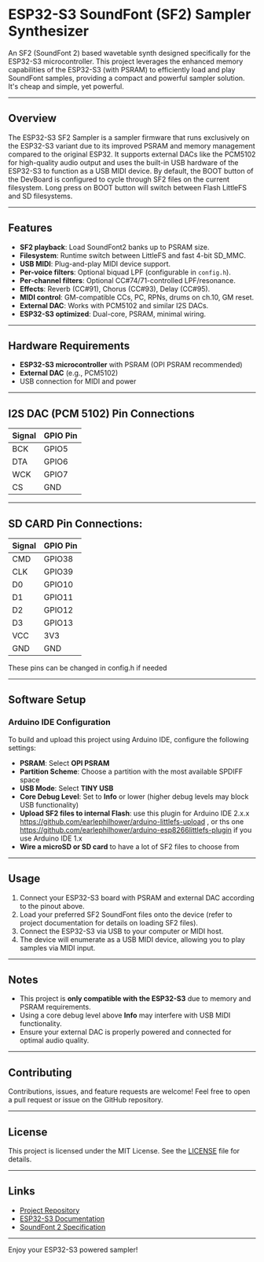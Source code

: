 # ESP32-S3 SoundFont (SF2) Sampler Synthesizer

An SF2 (SoundFont 2) based wavetable synth designed specifically for the ESP32-S3 microcontroller. This project leverages the enhanced memory capabilities of the ESP32-S3 (with PSRAM) to efficiently load and play SoundFont samples, providing a compact and powerful sampler solution. It's cheap and simple, yet powerful.

---

## Overview

The ESP32-S3 SF2 Sampler is a sampler firmware that runs exclusively on the ESP32-S3 variant due to its improved PSRAM and memory management compared to the original ESP32. It supports external DACs like the PCM5102 for high-quality audio output and uses the built-in USB hardware of the ESP32-S3 to function as a USB MIDI device. By default, the BOOT button of the DevBoard is configured to cycle through SF2 files on the current filesystem. Long press on BOOT button will switch between Flash LittleFS and SD filesystems.

---

## Features

- **SF2 playback**: Load SoundFont2 banks up to PSRAM size.
- **Filesystem**: Runtime switch between LittleFS and fast 4-bit SD_MMC.
- **USB MIDI**: Plug-and-play MIDI device support.
- **Per-voice filters**: Optional biquad LPF (configurable in `config.h`).
- **Per-channel filters**: Optional CC#74/71-controlled LPF/resonance.
- **Effects**: Reverb (CC#91), Chorus (CC#93), Delay (CC#95).
- **MIDI control**: GM-compatible CCs, PC, RPNs, drums on ch.10, GM reset.
- **External DAC**: Works with PCM5102 and similar I2S DACs.
- **ESP32-S3 optimized**: Dual-core, PSRAM, minimal wiring.

---

## Hardware Requirements

- **ESP32-S3 microcontroller** with PSRAM (OPI PSRAM recommended)
- **External DAC** (e.g., PCM5102)
- USB connection for MIDI and power

---

## I2S DAC (PCM 5102) Pin Connections

| Signal | GPIO Pin |
|--------|----------|
| BCK    | GPIO5    |
| DTA    | GPIO6    |
| WCK    | GPIO7    |
| CS     | GND      |
---


## SD CARD Pin Connections:

| Signal | GPIO Pin |
|--------|----------|
| CMD     | GPIO38  |
| CLK     | GPIO39  |
| D0     | GPIO10  |
| D1     | GPIO11  |
| D2     | GPIO12  |
| D3     | GPIO13  |
| VCC    | 3V3  |
| GND    | GND  |

These pins can be changed in config.h if needed

---

## Software Setup

### Arduino IDE Configuration

To build and upload this project using Arduino IDE, configure the following settings:

- **PSRAM**: Select **OPI PSRAM**
- **Partition Scheme**: Choose a partition with the most available SPDIFF space
- **USB Mode**: Select **TINY USB**
- **Core Debug Level**: Set to **Info** or lower (higher debug levels may block USB functionality)
- **Upload SF2 files to internal Flash**: use this plugin for Arduino IDE 2.x.x https://github.com/earlephilhower/arduino-littlefs-upload , or ths one https://github.com/earlephilhower/arduino-esp8266littlefs-plugin if you use Arduino IDE 1.x
- **Wire a microSD or SD card** to have a lot of SF2 files to choose from 

---

## Usage

1. Connect your ESP32-S3 board with PSRAM and external DAC according to the pinout above.
2. Load your preferred SF2 SoundFont files onto the device (refer to project documentation for details on loading SF2 files).
3. Connect the ESP32-S3 via USB to your computer or MIDI host.
4. The device will enumerate as a USB MIDI device, allowing you to play samples via MIDI input.

---

## Notes

- This project is **only compatible with the ESP32-S3** due to memory and PSRAM requirements.
- Using a core debug level above **Info** may interfere with USB MIDI functionality.
- Ensure your external DAC is properly powered and connected for optimal audio quality.

---

## Contributing

Contributions, issues, and feature requests are welcome! Feel free to open a pull request or issue on the GitHub repository.

---

## License

This project is licensed under the MIT License. See the [LICENSE](LICENSE) file for details.

---

## Links

- [Project Repository](https://github.com/copych/SF2_Sampler)
- [ESP32-S3 Documentation](https://www.espressif.com/en/products/socs/esp32-s3)
- [SoundFont 2 Specification](https://en.wikipedia.org/wiki/SoundFont)

---

Enjoy your ESP32-S3 powered sampler!

